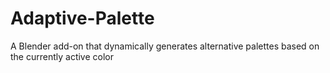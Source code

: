 # Adaptive-Palette
A Blender add-on that dynamically generates alternative palettes based on the currently active color
